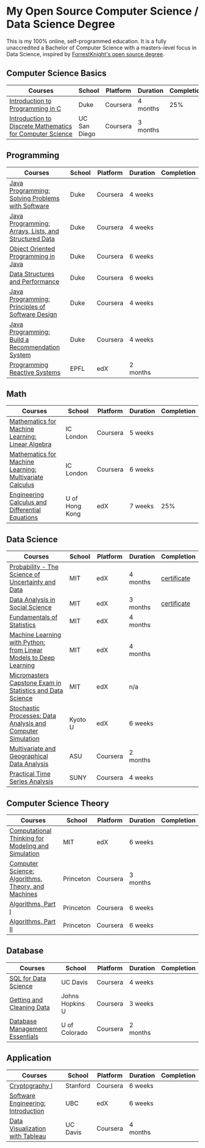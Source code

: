 # My Open Source Computer Science / Data Science Degree
This is my 100% online, self-programmed education. It is a fully unaccredited a Bachelor of Computer Science with a masters-level focus in Data Science, inspired by <a href="https://github.com/ForrestKnight/open-source-cs">ForrestKnight's open source degree</a>.



## Computer Science Basics
| Courses                                                      | School       | Platform | Duration | Completion |
| ------------------------------------------------------------ | ------------ | -------- | -------- | ---------- |
| <a href="https://www.coursera.org/specializations/c-programming">Introduction to Programming in C</a> | Duke         | Coursera | 4 months | 25%        |
| <a href="https://www.coursera.org/specializations/discrete-mathematics">Introduction to Discrete Mathematics<br> for Computer Science</a> | UC San Diego | Coursera | 3 months |            |



## Programming

| Courses                                                      | School | Platform | Duration | Completion |
| ------------------------------------------------------------ | ------ | -------- | -------- | ---------- |
| <a href="https://www.coursera.org/learn/java-programming?ranMID=40328&ranEAID=PtFMiHYfEVk&ranSiteID=PtFMiHYfEVk-PoMkgTcsGcpEHRDLoYYuDg&siteID=PtFMiHYfEVk-PoMkgTcsGcpEHRDLoYYuDg&utm_content=10&utm_medium=partners&utm_source=linkshare&utm_campaign=PtFMiHYfEVk">Java Programming: Solving Problems<br> with Software</a> | Duke   | Coursera | 4 weeks  |            |
| <a href="https://www.coursera.org/learn/java-programming-arrays-lists-data?ranMID=40328&ranEAID=PtFMiHYfEVk&ranSiteID=PtFMiHYfEVk-lr0rtsRkzs60U38f9HuhUA&siteID=PtFMiHYfEVk-lr0rtsRkzs60U38f9HuhUA&utm_content=10&utm_medium=partners&utm_source=linkshare&utm_campaign=PtFMiHYfEVk">Java Programming: Arrays, Lists, and<br> Structured Data</a> | Duke   | Coursera | 4 weeks  |            |
| <a href="https://www.coursera.org/learn/object-oriented-java?ranMID=40328&ranEAID=PtFMiHYfEVk&ranSiteID=PtFMiHYfEVk-Neb3iVateCG6c0TraSTL6w&siteID=PtFMiHYfEVk-Neb3iVateCG6c0TraSTL6w&utm_content=10&utm_medium=partners&utm_source=linkshare&utm_campaign=PtFMiHYfEVk">Object Oriented Programming in<br> Java</a> | Duke   | Coursera | 6 weeks  |            |
| <a href="https://www.coursera.org/learn/data-structures-optimizing-performance?ranMID=40328&ranEAID=PtFMiHYfEVk&ranSiteID=PtFMiHYfEVk-6WeINukOd2kfaZTOqHt5VA&siteID=PtFMiHYfEVk-6WeINukOd2kfaZTOqHt5VA&utm_content=10&utm_medium=partners&utm_source=linkshare&utm_campaign=PtFMiHYfEVk">Data Structures and Performance</a> | Duke   | Coursera | 6 weeks  |            |
| <a href="https://www.coursera.org/learn/java-programming-design-principles?ranMID=40328&ranEAID=PtFMiHYfEVk&ranSiteID=PtFMiHYfEVk-9valWSF.eNOsk3EKV9w8pw&siteID=PtFMiHYfEVk-9valWSF.eNOsk3EKV9w8pw&utm_content=10&utm_medium=partners&utm_source=linkshare&utm_campaign=PtFMiHYfEVk">Java Programming: Principles of <br>Software Design</a> | Duke   | Coursera | 4 weeks  |            |
| <a href="https://www.coursera.org/learn/java-programming-recommender?ranMID=40328&ranEAID=PtFMiHYfEVk&ranSiteID=PtFMiHYfEVk-8.hjPSiXZ60psoq2cwv.0A&siteID=PtFMiHYfEVk-8.hjPSiXZ60psoq2cwv.0A&utm_content=10&utm_medium=partners&utm_source=linkshare&utm_campaign=PtFMiHYfEVk">Java Programming: Build a <br>Recommendation System</a> | Duke   | Coursera | 4 weeks  |            |
| <a href="https://www.edx.org/course/programming-reactive-systems">Programming Reactive Systems</a> | EPFL   | edX      | 2 months |            |



## Math

| Courses | School | Platform | Duration | Completion |
| --- | --- | --- | --- | --- |
| <a href="https://www.coursera.org/learn/linear-algebra-machine-learning">Mathematics for Machine Learning:<br> Linear Algebra</a> | IC London | Coursera | 5 weeks |     |
| <a href="https://www.coursera.org/learn/multivariate-calculus-machine-learning">Mathematics for Machine Learning:<br> Multivariate Calculus</a> | IC London | Coursera | 6 weeks |     |
| <a href="https://www.edx.org/course/engineering-calculus-and-differential-equations">Engineering Calculus and<br> Differential Equations</a> | U of Hong Kong | edX | 7 weeks  | 25% |



## Data Science

| Courses | School | Platform | Duration | Completion |
| --- | --- | --- | --- | --- |
| <a href="https://www.edx.org/course/probability-the-science-of-uncertainty-and-data-0">Probability - The Science of<br> Uncertainty and Data</a> | MIT | edX | 4 months | <a href="https://courses.edx.org/certificates/1f451eea60904d65898a27201fae3c78">certificate</a> |
| <a href="https://www.edx.org/course/data-analysis-in-social-scienceassessing-your-knowledge">Data Analysis in Social Science</a> | MIT | edX | 3 months | <a href="https://courses.edx.org/certificates/97c2947901b24a8f903b23d6e5a5bcc3">certificate</a> |
| <a href="https://www.edx.org/course/fundamentals-of-statistics">Fundamentals of Statistics</a> | MIT | edX | 4 months |  |
| <a href="https://www.edx.org/course/machine-learning-with-python-from-linear-models-to-deep-learning">Machine Learning with Python:<br> from Linear Models to Deep<br> Learning</a> | MIT | edX | 4 months |  |
| <a href="https://www.edx.org/course/capstone-exam-in-statistics-and-data-science-0">Micromasters Capstone Exam in<br> Statistics and Data Science</a> | MIT     | edX      | n/a      |  |
| <a href="https://www.edx.org/course/stochastic-processes-data-analysis-and-computer-simulation">Stochastic Processes: Data<br> Analysis and Computer Simulation</a> | Kyoto U | edX      | 6 weeks  |  |
| <a href="https://www.coursera.org/learn/multivariate-geographical-analysis">Multivariate and Geographical<br> Data Analysis</a> | ASU     | Coursera | 2 months |  |
| <a href="https://www.coursera.org/learn/practical-time-series-analysis">Practical Time Series Analysis</a> | SUNY    | Coursera | 4 weeks  |  |



## Computer Science Theory

| Courses                                                      | School    | Platform | Duration | Completion |
| ------------------------------------------------------------ | --------- | -------- | -------- | ---------- |
| <a href="https://www.edx.org/course/computational-thinking-for-modeling-and-simulation">Computational Thinking for<br> Modeling and Simulation</a> | MIT       | edX      | 6 weeks  |            |
| <a href="https://www.coursera.org/learn/cs-algorithms-theory-machines?ranMID=40328&ranEAID=PtFMiHYfEVk&ranSiteID=PtFMiHYfEVk-uME1t0ZMtN5BZZlFmjHDGw&siteID=PtFMiHYfEVk-uME1t0ZMtN5BZZlFmjHDGw&utm_content=10&utm_medium=partners&utm_source=linkshare&utm_campaign=PtFMiHYfEVk">Computer Science: Algorithms,<br> Theory,  and Machines</a> | Princeton | Coursera | 3 months |            |
| <a href="https://www.coursera.org/learn/algorithms-part1?ranMID=40328&ranEAID=PtFMiHYfEVk&ranSiteID=PtFMiHYfEVk-VO1ROxDDV2ITpvbH.bjLjw&siteID=PtFMiHYfEVk-VO1ROxDDV2ITpvbH.bjLjw&utm_content=10&utm_medium=partners&utm_source=linkshare&utm_campaign=PtFMiHYfEVk">Algorithms, Part I</a> | Princeton | Coursera | 6 weeks  |            |
| <a href="https://www.coursera.org/learn/algorithms-part2?ranMID=40328&ranEAID=PtFMiHYfEVk&ranSiteID=PtFMiHYfEVk-qOn2TBFXsccZrkcDnrcAyA&siteID=PtFMiHYfEVk-qOn2TBFXsccZrkcDnrcAyA&utm_content=10&utm_medium=partners&utm_source=linkshare&utm_campaign=PtFMiHYfEVk">Algorithms, Part II</a> | Princeton | Coursera | 6 weeks  |            |



## Database

| Courses                                                      | School          | Platform | Duration | Completion |
| ------------------------------------------------------------ | --------------- | -------- | -------- | :--------: |
| <a href="https://www.coursera.org/learn/sql-for-data-science">SQL for Data Science</a> | UC Davis        | Coursera | 4 weeks  |            |
| <a href="https://www.coursera.org/learn/data-cleaning?specialization=jhu-data-science">Getting and Cleaning Data</a> | Johns Hopkins U | Coursera | 3 weeks  |            |
| <a href="https://www.coursera.org/learn/database-management">Database Management Essentials</a> | U of Colorado   | Coursera | 2 months |            |



## Application

| Courses                                                      | School   | Platform | Duration | Completion |
| ------------------------------------------------------------ | -------- | -------- | -------- | :--------: |
| <a href="https://www.coursera.org/learn/crypto?ranMID=40328&ranEAID=PtFMiHYfEVk&ranSiteID=PtFMiHYfEVk-YHGZHn5t6sawqsP6dH_HQw&siteID=PtFMiHYfEVk-YHGZHn5t6sawqsP6dH_HQw&utm_content=10&utm_medium=partners&utm_source=linkshare&utm_campaign=PtFMiHYfEVk">Cryptography I</a> | Stanford | Coursera | 6 weeks  |            |
| <a href="https://www.edx.org/course/software-engineering-introduction-ubcx-softeng1x">Software Engineering: Introduction</a> | UBC      | edX      | 6 weeks  |            |
| <a href="https://www.coursera.org/specializations/data-visualization">Data Visualization with Tableau</a> | UC Davis | Coursera | 4 months |            |

